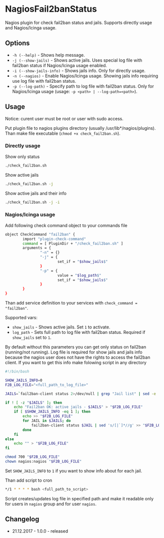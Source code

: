 # NagiosFail2banStatus

Nagios plugin for check fail2ban status and jails. Supports directly usage and Nagios/Icinga usage.

## Options

- `-h (--help)` - Shows help message.
- `-j (--show-jails)` - Shows active jails. Uses special log file with fail2ban status if Nagios/Icinga usage enabled.
- `-i (--show-jails-info)` - Shows jails info. Only for directly usage.
- `-n (--nagios)` - Enable Nagios/Icinga usage. Showing jails info requiring use log file with fail2ban status.
- `-p (--log-path)` - Specify path to log file with fail2ban status. Only for Nagios/Icinga usage (usage: `-p <path> | --log-path=<path>`).

## Usage

Notice: curent user must be root or user with sudo access.

Put plugin file to nagios plugins directory (usually /usr/lib*/nagios/plugins). Than make file executable (`chmod +x check_fail2ban.sh`).

### Directly usage

Show only status
```bash
./check_fail2ban.sh
```

Show active jails
```bash
./check_fail2ban.sh -j
```

Show active jails and their info
```bash
./check_fail2ban.sh -j -i
```

### Nagios/Icinga usage

Add following check command object to your commands file
```bash
object CheckCommand "fail2ban" {
		import "plugin-check-command"
		command = [ PluginDir + "/check_fail2ban.sh" ]
		arguments = {
				"-n" = {}
				"-j" = {
						set_if = "$show_jails$"
				}
				"-p" = {
						value = "$log_path$"
						set_if = "$show_jails$"
				}
		}
}
```

Than add service definition to your services with `check_command = "fail2ban"`.

Supported vars:
- `show_jails` - Shows active jails. Set `1` to activate.
- `log_path` - Sets full path to log file with fail2ban status. Required if `show_jails` set to `1`.

By default without this parameters you can get only status on fail2ban (running/not running). Log file is required for show jails and jails info because the nagios user does not have the rights to access the fail2ban client. If you want to get this info make folowing script in any directory
```bash
#!/bin/bash

SHOW_JAILS_INFO=0
F2B_LOG_FILE="<full_path_to_log_file>"

JAILS=`fail2ban-client status 2>/dev/null | grep "Jail list" | sed -e 's/^[^:]\+:[ \t]\+//' | sed 's/,//g'`

if ! [ -z "$JAILS" ]; then
	echo "Fail2ban OK: active jails - $JAILS" > "$F2B_LOG_FILE"
	if [ $SHOW_JAILS_INFO -eq 1 ]; then
		echo >> "$F2B_LOG_FILE"
		for JAIL in $JAILS; do
			fail2ban-client status $JAIL | sed 's/[|`]*//g' >> "$F2B_LOG_FILE"
		done
	fi
else
	echo "" > "$F2B_LOG_FILE"
fi

chmod 700 "$F2B_LOG_FILE"
chown nagios:nagios "$F2B_LOG_FILE"
```

Set `SHOW_JAILS_INFO` to `1` if you want to show info about for each jail.

Than add script to cron
```bash
*/1 * * * * bash <full_path_to_script>
```

Script creates/updates log file in specified path and make it readable only for users in `nagios` group and for user `nagios`.

## Changelog
- 21.12.2017 - 1.0.0 - released
